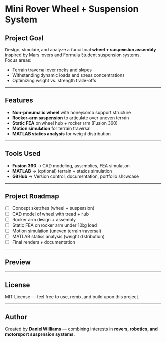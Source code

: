 # Mini Rover Wheel + Suspension System

## Project Goal
Design, simulate, and analyze a functional **wheel + suspension assembly** inspired by Mars rovers and Formula Student suspension systems.  
Focus areas:
- Terrain traversal over rocks and slopes  
- Withstanding dynamic loads and stress concentrations  
- Optimizing weight vs. strength trade-offs  

---

## Features
- **Non-pneumatic wheel** with honeycomb support structure  
- **Rocker-arm suspension** to articulate over uneven terrain  
- **Static FEA** on wheel hub + rocker arm (Fusion 360)  
- **Motion simulation** for terrain traversal  
- **MATLAB statics analysis** for weight distribution  

---

## Tools Used
- **Fusion 360** → CAD modeling, assemblies, FEA simulation  
- **MATLAB** → (optional) terrain + statics simulation  
- **GitHub** → Version control, documentation, portfolio showcase  

---

## Project Roadmap
- [ ] Concept sketches (wheel + suspension)  
- [ ] CAD model of wheel with tread + hub  
- [ ] Rocker arm design + assembly  
- [ ] Static FEA on rocker arm under 10kg load  
- [ ] Motion simulation (uneven terrain traversal)  
- [ ] MATLAB statics analysis (weight distribution)  
- [ ] Final renders + documentation  

---

## Preview


---

## License
MIT License — feel free to use, remix, and build upon this project.  

---

## Author
Created by **Daniel Williams** — combining interests in **rovers, robotics, and motorsport suspension systems**.  
